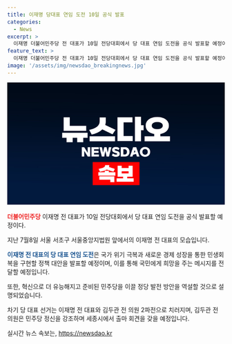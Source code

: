 ```yaml
---
title: 이재명 당대표 연임 도전 10일 공식 발표
categories:
  - News
excerpt: >
  이재명 더불어민주당 전 대표가 10일 전당대회에서 당 대표 연임 도전을 공식 발표할 예정이다. 이 대표는 출마선언에서 국가 위기 극복과 경제 성장을 통한 민생회복을 구현할 정책 대안을 발표할 것으로 전해졌다. 또한, 혁신과 민주당의 발전 방안을 역설할 것으로 예상되며, 차기 당대표 선거는 2파전으로 전망된다. 김두관 전 의원은 세종 특별자치시의회에서 당대표 출마 선언을 하게 될 예정이며, 이를 통해 민주당 정신을 강조할 것으로 보인다.
feature_text: >
  이재명 더불어민주당 전 대표가 10일 전당대회에서 당 대표 연임 도전을 공식 발표할 예정이다. 이 대표는 출마선언에서 국가 위기 극복과 경제 성장을 통한 민생회복을 구현할 정책 대안을 발표할 것으로 전해졌다. 또한, 혁신과 민주당의 발전 방안을 역설할 것으로 예상되며, 차기 당대표 선거는 2파전으로 전망된다. 김두관 전 의원은 세종 특별자치시의회에서 당대표 출마 선언을 하게 될 예정이며, 이를 통해 민주당 정신을 강조할 것으로 보인다.
image: '/assets/img/newsdao_breakingnews.jpg'
---
```


<p><img src="/assets/img/newsdao_breakingnews.jpg" alt="implanttips 속보" /></p>

<p><b><span style="color: #ee2323;">더불어민주당</span></b> 이재명 전 대표가 10일 전당대회에서 당 대표 연임 도전을 공식 발표할 예정이다. </p>

<p>지난 7월8일 서울 서초구 서울중앙지법원 앞에서의 이재명 전 대표의 모습입니다.</p>

<p><b><span style="color: #1a5490;">이재명 전 대표의 당 대표 연임 도전</span></b>은 국가 위기 극복과 새로운 경제 성장을 통한 민생회복을 구현할 정책 대안을 발표할 예정이며, 이를 통해 국민에게 희망을 주는 메시지를 전달할 예정입니다. </p>

<p>또한, 혁신으로 더 유능해지고 준비된 민주당을 이끌 정당 발전 방안을 역설할 것으로 설명되었습니다. </p>

<p>차기 당 대표 선거는 이재명 전 대표와 김두관 전 의원 2파전으로 치러지며, 김두관 전 의원은 민주당 정신을 강조하며 세종시에서 출마 회견을 갖을 예정입니다.</p>
실시간 뉴스 속보는, <a href="https://newsdao.kr" rel="dofollow">https://newsdao.kr</a>


